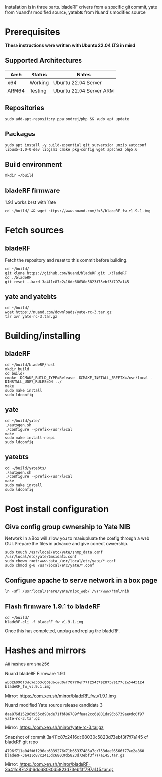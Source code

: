 Installation is in three parts. bladeRF drivers from a specific git commit, yate from Nuand's modified source, yatebts from Nuand's modified source.

# Prerequisites

**These instructions were written with Ubuntu 22.04 LTS in mind**

## Supported Architectures

|Arch|Status|Notes|
|-----|-----|-----|
|x64  |Working|Ubuntu 22.04 Server|
|ARM64|Testing|Ubuntu 22.04 Server ARM|

## Repositories

`sudo add-apt-repository ppa:ondrej/php && sudo apt update`

## Packages

`sudo apt install -y build-essential git subversion unzip autoconf libusb-1.0-0-dev libgsm1 cmake pkg-config wget apache2 php5.6`

## Build environment

`mkdir ~/build`

## bladeRF firmware

1.9.1 works best with Yate

`cd ~/build/ && wget https://www.nuand.com/fx3/bladeRF_fw_v1.9.1.img`

# Fetch sources

## bladeRF

Fetch the repository and reset to this commit before building.

```
cd ~/build/
git clone https://github.com/Nuand/bladeRF.git ./bladeRF
cd ./bladeRF
git reset --hard 3a411c87c2416dc68030d5823d73ebf3f797a145
```

## yate and yatebts

```
cd ~/build/
wget https://nuand.com/downloads/yate-rc-3.tar.gz
tar xvr yate-rc-3.tar.gz
```

# Building/installing

## bladeRF

```
cd ~/build/bladeRF/host
mkdir build
cd build/
cmake -DCMAKE_BUILD_TYPE=Release -DCMAKE_INSTALL_PREFIX=/usr/local -DINSTALL_UDEV_RULES=ON ../
make
sudo make install
sudo ldconfig
```

## yate

```
cd ~/build/yate/
./autogen.sh
./configure --prefix=/usr/local
make
sudo make install-noapi
sudo ldconfig
```

## yatebts

```
cd ~/build/yatebts/
./autogen.sh
./configure --prefix=/usr/local
make
sudo make install
sudo ldconfig
```

# Post install configuration

## Give config group ownership to Yate NIB

Network In a Box will allow you to maniupluate the config through a web GUI. Prepare the files in advance and give correct ownership.

```
sudo touch /usr/local/etc/yate/snmp_data.conf /usr/local/etc/yate/tmsidata.conf
sudo chown root:www-data /usr/local/etc/yate/*.conf
sudo chmod g=u /usr/local/etc/yate/*.conf
```

## Configure apache to serve network in a box page

`ln -sfT /usr/local/share/yate/nipc_web/ /var/www/html/nib`

## Flash firmware 1.9.1 to bladeRF

```
cd ~/build/
bladeRF-cli -f bladeRF_fw_v1.9.1.img
```

Once this has completed, unplug and replug the bladeRF.

# Hashes and mirrors

All hashes are sha256

Nuand bladeRF Firmware 1.9.1

`ab32b890f3dc5d353c802dbcad0af78770ef77f2542792875e9177c2e5445124  bladeRF_fw_v1.9.1.img`

Mirror: https://com.xen.sh/mirror/bladeRF_fw_v1.9.1.img

Nuand modified Yate source release candidate 3

`daa876d15296b955cd90ade71fbb86789ffeaa2cc61801da93b6739ae8dc0f97  yate-rc-3.tar.gz`

Mirror: https://com.xen.sh/mirror/yate-rc-3.tar.gz

Snapshot of commit 3a411c87c2416dc68030d5823d73ebf3f797a145 of bladeRF git repo

`4796f711a04f0df296ab3839276d71b65337486a7cb753dae06566f77ae2a860  bladeRF-3a411c87c2416dc68030d5823d73ebf3f797a145.tar.gz`

Mirror: https://com.xen.sh/mirror/bladeRF-3a411c87c2416dc68030d5823d73ebf3f797a145.tar.gz
